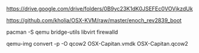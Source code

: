 
https://drive.google.com/drive/folders/0B9yc23K1dK0JSEFEc0VOVjkzdUk

https://github.com/kholia/OSX-KVM/raw/master/enoch_rev2839_boot


pacman -S qemu bridge-utils libvirt firewalld 


qemu-img convert -p -O qcow2 OSX-Capitan.vmdk OSX-Capitan.qcow2
